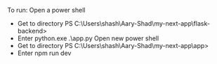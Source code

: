 To run:
Open a power shell
- Get to directory PS C:\Users\shash\Aary-Shad\my-next-app\flask-backend>
- Enter python.exe .\app.py
Open new power shell
- Get to directory PS C:\Users\shash\Aary-Shad\my-next-app\app>
- Enter npm run dev